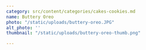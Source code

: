 ```yaml
---
category: src/content/categories/cakes-cookies.md
name: Buttery Oreo
photo: "/static/uploads/buttery-oreo.JPG"
alt_photo: ''
thumbnail: "/static/uploads/buttery-oreo-thumb.png"

---
```

